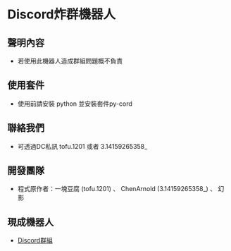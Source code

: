 # Discord炸群機器人

## 聲明內容
- 若使用此機器人造成群組問題概不負責

## 使用套件
- 使用前請安裝 python 並安裝套件py-cord

## 聯絡我們
- 可透過DC私訊 tofu.1201  或者 3.14159265358_

## 開發團隊
- 程式原作者：一塊豆腐 (tofu.1201) 、 ChenArnold (3.14159265358_) 、 幻影

## 現成機器人
- [Discord群組](https://discord.gg/VQUzhBYj85)
